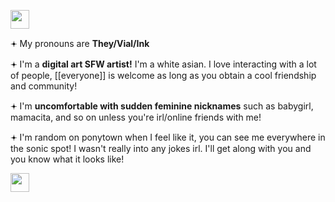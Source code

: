 <img src='https://64.media.tumblr.com/834c472976cff3acafa89f096f0407b4/ce19051a95c21bcf-f4/s2048x3072/5e73be143603258b5b8373a615d9b1fbfce3a853.pnj' style='height: 30px; width: auto;'></img>
<p>𖥔 My pronouns are <b>They/Vial/Ink</b></p>
<p>𖥔 I'm a <b>digital art SFW artist!</b> I'm a white asian. I love interacting with a lot of people, [[everyone]] is welcome as long as you obtain a cool friendship and community!</p>
<p>𖥔 I'm <b>uncomfortable with sudden feminine nicknames</b> such as babygirl, mamacita, and so on unless you're irl/online friends with me!</p>
<p>𖥔 I'm random on ponytown when I feel like it, you can see me everywhere in the sonic spot! I wasn't really into any jokes irl. I'll get along with you and you know what it looks like!</p>
<img src='https://64.media.tumblr.com/834c472976cff3acafa89f096f0407b4/ce19051a95c21bcf-f4/s2048x3072/5e73be143603258b5b8373a615d9b1fbfce3a853.pnj' style='height: 30px; width: auto;'></img>
